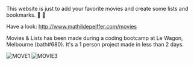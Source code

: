 This website is just to add your favorite movies and create some lists and bookmarks. 🎥 🍿

Have a look: http://www.mathildepeiffer.com/movies

Movies & Lists has been made during a coding bootcamp at Le Wagon, Melbourne (bath#680).
It's a 1 person project made in less than 2 days.

![MOVE1](https://user-images.githubusercontent.com/86634734/135740388-dc59e0e3-9c66-4eb1-b01d-5f8e4163b4eb.jpeg)
![MOVIE3](https://user-images.githubusercontent.com/86634734/135740392-8d251765-37f5-4789-ae7f-a410cabbb41a.jpeg)
